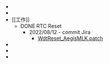 -
-
- [[工作]]
	- DONE RTC Reset
		- 2022/08/12 - commit Jira
			- [WdtReset_AegisMLK.patch](../assets/WdtReset_AegisMLK_1660532278535_0.patch)
-
-
-